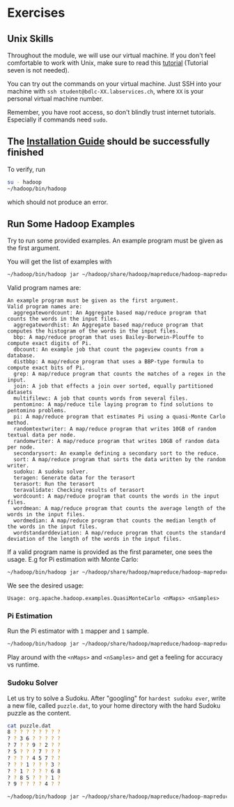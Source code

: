 # Exercises

## Unix Skills

Throughout the module, we will use our virtual machine. If you don't feel comfortable to work with Unix, make sure to read this [tutorial](http://www.ee.surrey.ac.uk/Teaching/Unix/index.html) (Tutorial seven is not needed).

You can try out the commands on your virtual machine. Just SSH into your machine with `ssh student@bdlc-XX.labservices.ch`, where `XX` is your personal virtual machine number.

Remember, you have root access, so don't blindly trust internet tutorials. Especially if commands need `sudo`.

## The [Installation Guide](install_hadoop.md) should be successfully finished

To verify, run

```bash
su - hadoop
~/hadoop/bin/hadoop
```

which should not produce an error.

## Run Some Hadoop Examples

Try to run some provided examples. An example program must be given as the first argument.

You will get the list of examples with

```bash
~/hadoop/bin/hadoop jar ~/hadoop/share/hadoop/mapreduce/hadoop-mapreduce-examples-3.3.6.jar
```

Valid program names are:

```
An example program must be given as the first argument.
Valid program names are:
  aggregatewordcount: An Aggregate based map/reduce program that counts the words in the input files.
  aggregatewordhist: An Aggregate based map/reduce program that computes the histogram of the words in the input files.
  bbp: A map/reduce program that uses Bailey-Borwein-Plouffe to compute exact digits of Pi.
  dbcount: An example job that count the pageview counts from a database.
  distbbp: A map/reduce program that uses a BBP-type formula to compute exact bits of Pi.
  grep: A map/reduce program that counts the matches of a regex in the input.
  join: A job that effects a join over sorted, equally partitioned datasets
  multifilewc: A job that counts words from several files.
  pentomino: A map/reduce tile laying program to find solutions to pentomino problems.
  pi: A map/reduce program that estimates Pi using a quasi-Monte Carlo method.
  randomtextwriter: A map/reduce program that writes 10GB of random textual data per node.
  randomwriter: A map/reduce program that writes 10GB of random data per node.
  secondarysort: An example defining a secondary sort to the reduce.
  sort: A map/reduce program that sorts the data written by the random writer.
  sudoku: A sudoku solver.
  teragen: Generate data for the terasort
  terasort: Run the terasort
  teravalidate: Checking results of terasort
  wordcount: A map/reduce program that counts the words in the input files.
  wordmean: A map/reduce program that counts the average length of the words in the input files.
  wordmedian: A map/reduce program that counts the median length of the words in the input files.
  wordstandarddeviation: A map/reduce program that counts the standard deviation of the length of the words in the input files.
```

If a valid program name is provided as the first parameter, one sees the usage. E.g for Pi estimation with Monte Carlo:

```bash
~/hadoop/bin/hadoop jar ~/hadoop/share/hadoop/mapreduce/hadoop-mapreduce-examples-3.3.6.jar pi
```

We see the desired usage:

```text
Usage: org.apache.hadoop.examples.QuasiMonteCarlo <nMaps> <nSamples>
```

### Pi Estimation

Run the Pi estimator with `1` mapper and `1` sample.

```bash
~/hadoop/bin/hadoop jar ~/hadoop/share/hadoop/mapreduce/hadoop-mapreduce-examples-3.3.6.jar pi 1 1
```

Play around with the `<nMaps>` and `<nSamples>` and get a feeling for accuracy vs runtime.

### Sudoku Solver

Let us try to solve a Sudoku. After "googling" for `hardest sudoku ever`, write a new file, called `puzzle.dat`, to your home directory with the hard Sudoku puzzle as the content.

```bash
cat puzzle.dat
8 ? ? ? ? ? ? ? ?
? ? 3 6 ? ? ? ? ?
? 7 ? ? 9 ? 2 ? ?
? 5 ? ? ? 7 ? ? ?
? ? ? ? 4 5 7 ? ?
? ? ? 1 ? ? ? 3 ?
? ? 1 ? ? ? ? 6 8
? ? 8 5 ? ? ? 1 ?
? 9 ? ? ? ? 4 ? ?
```

```bash
~/hadoop/bin/hadoop jar ~/hadoop/share/hadoop/mapreduce/hadoop-mapreduce-examples-3.3.6.jar sudoku ~/puzzle.dat
```
